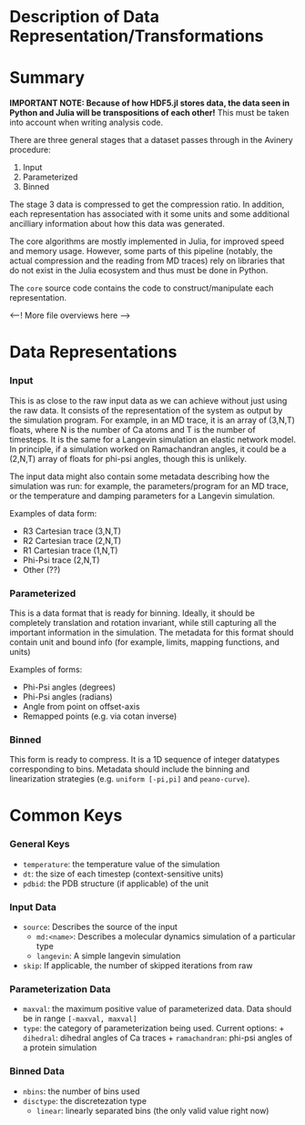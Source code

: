 Description of Data Representation/Transformations
==================================================

# Summary

**IMPORTANT NOTE: Because of how HDF5.jl stores data, the data seen in Python
and Julia will be transpositions of each other!** This must be taken into account
when writing analysis code.

There are three general stages that a dataset passes through in the Avinery
procedure:
   1. Input
   2. Parameterized
   3. Binned

The stage 3 data is compressed to get the compression ratio. In addition,
each representation has associated with it some units and some additional
ancilliary information about how this data was generated.

The core algorithms are mostly implemented in Julia, for improved speed and
memory usage. However, some parts of this pipeline (notably, the actual
compression and the reading from MD traces) rely on libraries that do not
exist in the Julia ecosystem and thus must be done in Python.

The `core` source code contains the code to construct/manipulate each representation.

<--! More file overviews here -->

# Data Representations

### Input

This is as close to the raw input data as we can achieve without just using
the raw data. It consists of the representation of the system as output by
the simulation program. For example, in an MD trace, it is an array of
(3,N,T) floats, where N is the number of Ca atoms and T is the number of
timesteps. It is the same for a Langevin simulation an elastic network model.
In principle, if a simulation worked on Ramachandran angles, it could be a
(2,N,T) array of floats for phi-psi angles, though this is unlikely.

The input data might also contain some metadata describing how the simulation
was run: for example, the parameters/program for an MD trace, or the
temperature and damping parameters for a Langevin simulation.

Examples of data form:
   - R3 Cartesian trace (3,N,T)
   - R2 Cartesian trace (2,N,T)
   - R1 Cartesian trace (1,N,T)
   - Phi-Psi trace      (2,N,T)
   - Other              (??)

### Parameterized

This is a data format that is ready for binning. Ideally, it should be
completely translation and rotation invariant, while still capturing all the
important information in the simulation. The metadata for this format should
contain unit and bound info (for example, limits, mapping functions, and
units)

Examples of forms:
  - Phi-Psi angles (degrees)
  - Phi-Psi angles (radians)
  - Angle from point on offset-axis
  - Remapped points (e.g. via cotan inverse)

### Binned

This form is ready to compress. It is a 1D sequence of integer datatypes
corresponding to bins. Metadata should include the binning and linearization
strategies (e.g. `uniform [-pi,pi]` and `peano-curve`).

# Common Keys

### General Keys
- `temperature`: the temperature value of the simulation
- `dt`: the size of each timestep (context-sensitive units)
- `pdbid`: the PDB structure (if applicable) of the unit

### Input Data
- `source`: Describes the source of the input
   + `md:<name>`: Describes a molecular dynamics simulation of a particular type
   + `langevin`: A simple langevin simulation
- `skip`: If applicable, the number of skipped iterations from raw

### Parameterization Data
- `maxval`: the maximum positive value of parameterized data. Data should be in
            range `[-maxval, maxval]`
- `type`: the category of parameterization being used. Current options:
      + `dihedral`: dihedral angles of Ca traces
      + `ramachandran`: phi-psi angles of a protein simulation

### Binned Data
- `nbins`: the number of bins used
- `disctype`: the discretezation type
   + `linear`: linearly separated bins (the only valid value right now)
